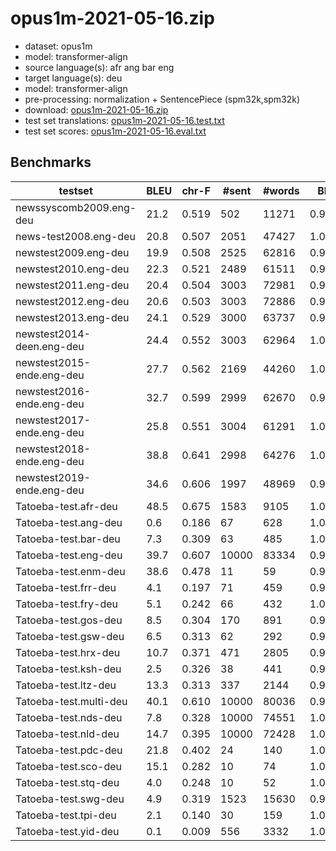 # opus1m-2021-05-16.zip

* dataset: opus1m
* model: transformer-align
* source language(s): afr ang bar eng
* target language(s): deu
* model: transformer-align
* pre-processing: normalization + SentencePiece (spm32k,spm32k)
* download: [opus1m-2021-05-16.zip](https://object.pouta.csc.fi/Tatoeba-MT-models/gmw-deu/opus1m-2021-05-16.zip)
* test set translations: [opus1m-2021-05-16.test.txt](https://object.pouta.csc.fi/Tatoeba-MT-models/gmw-deu/opus1m-2021-05-16.test.txt)
* test set scores: [opus1m-2021-05-16.eval.txt](https://object.pouta.csc.fi/Tatoeba-MT-models/gmw-deu/opus1m-2021-05-16.eval.txt)

## Benchmarks

| testset | BLEU  | chr-F | #sent | #words | BP |
|---------|-------|-------|-------|--------|----|
| newssyscomb2009.eng-deu 	| 21.2 	| 0.519 	| 502 	| 11271 	| 0.987 |
| news-test2008.eng-deu 	| 20.8 	| 0.507 	| 2051 	| 47427 	| 1.000 |
| newstest2009.eng-deu 	| 19.9 	| 0.508 	| 2525 	| 62816 	| 0.996 |
| newstest2010.eng-deu 	| 22.3 	| 0.521 	| 2489 	| 61511 	| 0.961 |
| newstest2011.eng-deu 	| 20.4 	| 0.504 	| 3003 	| 72981 	| 0.984 |
| newstest2012.eng-deu 	| 20.6 	| 0.503 	| 3003 	| 72886 	| 0.964 |
| newstest2013.eng-deu 	| 24.1 	| 0.529 	| 3000 	| 63737 	| 0.978 |
| newstest2014-deen.eng-deu 	| 24.4 	| 0.552 	| 3003 	| 62964 	| 1.000 |
| newstest2015-ende.eng-deu 	| 27.7 	| 0.562 	| 2169 	| 44260 	| 1.000 |
| newstest2016-ende.eng-deu 	| 32.7 	| 0.599 	| 2999 	| 62670 	| 0.991 |
| newstest2017-ende.eng-deu 	| 25.8 	| 0.551 	| 3004 	| 61291 	| 1.000 |
| newstest2018-ende.eng-deu 	| 38.8 	| 0.641 	| 2998 	| 64276 	| 1.000 |
| newstest2019-ende.eng-deu 	| 34.6 	| 0.606 	| 1997 	| 48969 	| 0.979 |
| Tatoeba-test.afr-deu 	| 48.5 	| 0.675 	| 1583 	| 9105 	| 1.000 |
| Tatoeba-test.ang-deu 	| 0.6 	| 0.186 	| 67 	| 628 	| 1.000 |
| Tatoeba-test.bar-deu 	| 7.3 	| 0.309 	| 63 	| 485 	| 1.000 |
| Tatoeba-test.eng-deu 	| 39.7 	| 0.607 	| 10000 	| 83334 	| 0.989 |
| Tatoeba-test.enm-deu 	| 38.6 	| 0.478 	| 11 	| 59 	| 0.948 |
| Tatoeba-test.frr-deu 	| 4.1 	| 0.197 	| 71 	| 459 	| 0.955 |
| Tatoeba-test.fry-deu 	| 5.1 	| 0.242 	| 66 	| 432 	| 1.000 |
| Tatoeba-test.gos-deu 	| 8.5 	| 0.304 	| 170 	| 891 	| 0.994 |
| Tatoeba-test.gsw-deu 	| 6.5 	| 0.313 	| 62 	| 292 	| 0.958 |
| Tatoeba-test.hrx-deu 	| 10.7 	| 0.371 	| 471 	| 2805 	| 0.968 |
| Tatoeba-test.ksh-deu 	| 2.5 	| 0.326 	| 38 	| 441 	| 0.920 |
| Tatoeba-test.ltz-deu 	| 13.3 	| 0.313 	| 337 	| 2144 	| 0.993 |
| Tatoeba-test.multi-deu 	| 40.1 	| 0.610 	| 10000 	| 80036 	| 0.992 |
| Tatoeba-test.nds-deu 	| 7.8 	| 0.328 	| 10000 	| 74551 	| 1.000 |
| Tatoeba-test.nld-deu 	| 14.7 	| 0.395 	| 10000 	| 72428 	| 1.000 |
| Tatoeba-test.pdc-deu 	| 21.8 	| 0.402 	| 24 	| 140 	| 1.000 |
| Tatoeba-test.sco-deu 	| 15.1 	| 0.282 	| 10 	| 74 	| 1.000 |
| Tatoeba-test.stq-deu 	| 4.0 	| 0.248 	| 10 	| 52 	| 1.000 |
| Tatoeba-test.swg-deu 	| 4.9 	| 0.319 	| 1523 	| 15630 	| 0.991 |
| Tatoeba-test.tpi-deu 	| 2.1 	| 0.140 	| 30 	| 159 	| 1.000 |
| Tatoeba-test.yid-deu 	| 0.1 	| 0.009 	| 556 	| 3332 	| 1.000 |

